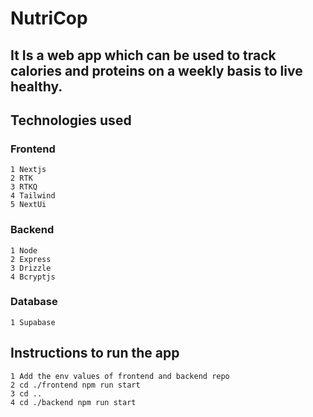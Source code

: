 # NutriCop

## It Is a web app which can be used to track calories and proteins on a weekly basis to live healthy.

## Technologies used

### Frontend

    1 Nextjs
    2 RTK
    3 RTKQ
    4 Tailwind
    5 NextUi

### Backend

    1 Node
    2 Express
    3 Drizzle
    4 Bcryptjs

### Database

    1 Supabase

## Instructions to run the app

    1 Add the env values of frontend and backend repo
    2 cd ./frontend npm run start
    3 cd ..
    4 cd ./backend npm run start
